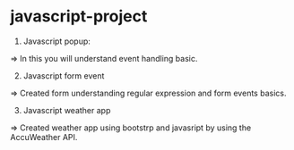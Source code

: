 # javascript-project
1. Javascript popup: 

=> In this you will understand event handling basic.

2. Javascript form event

=> Created form understanding regular expression and form events basics.

3. Javascript weather app

=> Created weather app using bootstrp and javasript by using the AccuWeather API.
